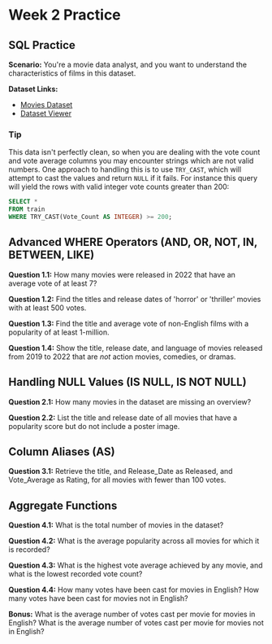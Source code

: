 # Week 2 Practice

## SQL Practice

**Scenario:** You're a movie data analyst, and you want to understand the characteristics of films in this dataset.

**Dataset Links:**
- [Movies Dataset](https://huggingface.co/datasets/Pablinho/movies-dataset)
- [Dataset Viewer](https://huggingface.co/datasets/Pablinho/movies-dataset/viewer/default/train)

### Tip

This data isn't perfectly clean, so when you are dealing with the vote count and vote average columns you may encounter strings which are not valid numbers. One approach to handling this is to use `TRY_CAST`, which will attempt to cast the values and return `NULL` if it fails. For instance this query will yield the rows with valid integer vote counts greater than 200:

```sql
SELECT *
FROM train
WHERE TRY_CAST(Vote_Count AS INTEGER) >= 200;
```

## Advanced WHERE Operators (AND, OR, NOT, IN, BETWEEN, LIKE)

**Question 1.1:** How many movies were released in 2022 that have an average vote of at least 7?

**Question 1.2:** Find the titles and release dates of 'horror' or 'thriller' movies with at least 500 votes.

**Question 1.3:** Find the title and average vote of non-English films with a popularity of at least 1-million.

**Question 1.4:** Show the title, release date, and language of movies released from 2019 to 2022 that are *not* action movies, comedies, or dramas.

## Handling NULL Values (IS NULL, IS NOT NULL)

**Question 2.1:** How many movies in the dataset are missing an overview?

**Question 2.2:** List the title and release date of all movies that have a popularity score but do not include a poster image.

## Column Aliases (AS)

**Question 3.1:** Retrieve the title, and Release_Date as Released, and Vote_Average as Rating, for all movies with fewer than 100 votes.

## Aggregate Functions

**Question 4.1:** What is the total number of movies in the dataset?

**Question 4.2:** What is the average popularity across all movies for which it is recorded?

**Question 4.3:** What is the highest vote average achieved by any movie, and what is the lowest recorded vote count?

**Question 4.4:** How many votes have been cast for movies in English? How many votes have been cast for movies not in English?

**Bonus:** What is the average number of votes cast per movie for movies in English? What is the average number of votes cast per movie for movies not in English?
